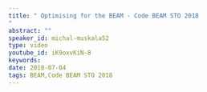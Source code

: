 ```yaml
---
title: " Optimising for the BEAM - Code BEAM STO 2018
"
abstract: ""
speaker_id: michal-muskala52
type: video
youtube_id: iK9oxvKiN-8
keywords: 
date: 2018-07-04
tags: BEAM,Code BEAM STO 2018
---
```


